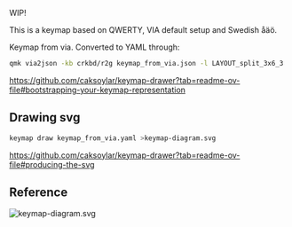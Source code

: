 WIP!

This is a keymap based on QWERTY, VIA default setup and Swedish åäö.

Keymap from via. Converted to YAML through:

```bash
qmk via2json -kb crkbd/r2g keymap_from_via.json -l LAYOUT_split_3x6_3 | keymap parse -c 10 -q - >keymap_from_via.yaml
```

https://github.com/caksoylar/keymap-drawer?tab=readme-ov-file#bootstrapping-your-keymap-representation

## Drawing svg

```bash
keymap draw keymap_from_via.yaml >keymap-diagram.svg
```

https://github.com/caksoylar/keymap-drawer?tab=readme-ov-file#producing-the-svg

## Reference

![keymap-diagram.svg](keymap-diagram.svg)
